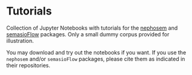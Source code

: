 # Tutorials

Collection of Jupyter Notebooks with tutorials for the [nephosem](https://github.com/QLVL/nephosem/) and [semasioFlow](https://github.com/montesmariana/semasioFlow) packages. Only a small dummy corpus provided for illustration.

You may download and try out the notebooks if you want. If you use the `nephosem` and/or `semasioFlow` packages, please cite them as indicated in their repositories.
